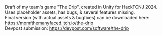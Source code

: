 Draft of my team's game "The Drip", created in Unity for HackTCNJ 2024.  
Uses placeholder assets, has bugs, & several features missing.  
Final version (with actual assets & bugfixes) can be downloaded here: https://momfthemanyfaced.itch.io/the-drip  
Devpost submission: https://devpost.com/software/the-drip
